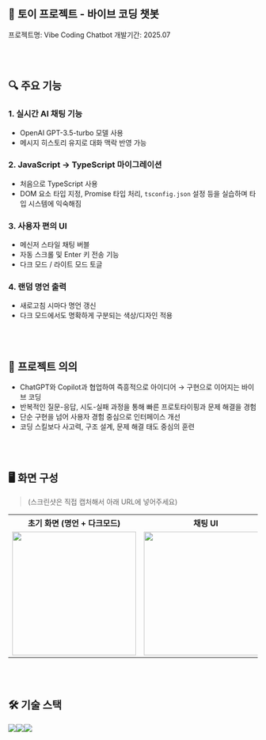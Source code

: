 ## 📌 토이 프로젝트 - 바이브 코딩 챗봇

프로젝트명: Vibe Coding Chatbot
개발기간: 2025.07

<br><br/>

## 🔍 주요 기능

### 1. 실시간 AI 채팅 기능

- OpenAI GPT-3.5-turbo 모델 사용
- 메시지 히스토리 유지로 대화 맥락 반영 가능

### 2. JavaScript → TypeScript 마이그레이션

- 처음으로 TypeScript 사용
- DOM 요소 타입 지정, Promise 타입 처리, `tsconfig.json` 설정 등을 실습하며 타입 시스템에 익숙해짐

### 3. 사용자 편의 UI

- 메신저 스타일 채팅 버블
- 자동 스크롤 및 Enter 키 전송 기능
- 다크 모드 / 라이트 모드 토글

### 4. 랜덤 명언 출력

- 새로고침 시마다 명언 갱신
- 다크 모드에서도 명확하게 구분되는 색상/디자인 적용

<br><br/>

## 🌙 프로젝트 의의

- ChatGPT와 Copilot과 협업하여 즉흥적으로 아이디어 → 구현으로 이어지는 바이브 코딩
- 반복적인 질문-응답, 시도-실패 과정을 통해 빠른 프로토타이핑과 문제 해결을 경험
- 단순 구현을 넘어 사용자 경험 중심으로 인터페이스 개선
- 코딩 스킬보다 사고력, 구조 설계, 문제 해결 태도 중심의 훈련

<br><br/>

## 🖥️ 화면 구성

> (스크린샷은 직접 캡처해서 아래 URL에 넣어주세요)

<table>
  <tr>
    <th>초기 화면 (명언 + 다크모드)</th>
    <th>채팅 UI</th>
    <th>다크모드 전환</th>
  </tr>
  <tr>
    <td align="center"><img src="이미지_경로" width="250"></td>
    <td align="center"><img src="이미지_경로" width="250"></td>
    <td align="center"><img src="이미지_경로" width="250"></td>
  </tr>
</table>

<br><br/>

## 🛠️ 기술 스택

<img src="https://img.shields.io/badge/typescript-3178C6?style=for-the-badge&logo=typescript&logoColor=white"><img src="https://img.shields.io/badge/html5-E34F26?style=for-the-badge&logo=html5&logoColor=white"><img src="https://img.shields.io/badge/css3-1572B6?style=for-the-badge&logo=css3&logoColor=white">

<br><br/>

